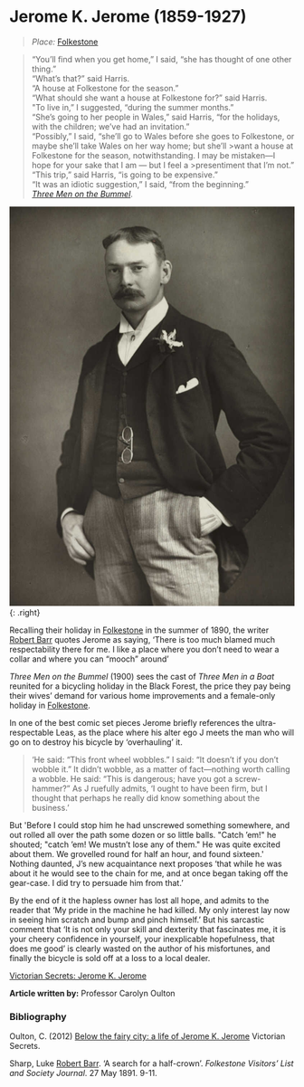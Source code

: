 <param ve-config style="article">

# Jerome K. Jerome (1859-1927)

>*Place:* [Folkestone](19c-folkestone)


>“You’ll find when you get home,” I said, “she has thought of one other thing.”  
>“What’s that?” said Harris.  
>“A house at Folkestone for the season.”  
>“What should she want a house at Folkestone for?” said Harris.  
>"To live in,” I suggested, “during the summer months.”  
>“She’s going to her people in Wales,” said Harris, “for the holidays, with the children; we’ve had an invitation.”  
>“Possibly,” I said, “she’ll go to Wales before she goes to Folkestone, or maybe she’ll take Wales on her way home; but she’ll >want a house at Folkestone for the season, notwithstanding.  I may be mistaken—I hope for your sake that I am — but I feel a >presentiment that I’m not.”  
>“This trip,” said Harris, “is going to be expensive.”  
>“It was an idiotic suggestion,” I said, “from the beginning.”  
[_Three Men on the Bummel_](https://www.gutenberg.org/files/2183/2183-h/2183-h.htm).

![By National Media Museum from UK - Jerome K. Jerome. Uploaded by mrjohncummings, No restrictions](images/Jerome_K._Jerome.jpg){: .right}

Recalling their holiday in [Folkestone](19c-folkestone) in the summer of 1890, the writer [Robert Barr](/19c/19c-barr-biography) quotes Jerome as saying, ‘There is too much blamed much respectability there for me. I like a place where you don’t need to wear a collar and where you can “mooch” around’

_Three Men on the Bummel_ (1900) sees the cast of _Three Men in a Boat_ reunited for a bicycling holiday in the Black Forest, the price they pay being their wives’ demand for various home improvements and a female-only holiday in [Folkestone](/19c/19c-folkestone).

In one of the best comic set pieces Jerome briefly references the ultra-respectable Leas, as the place where his alter ego J meets the man who will go on to destroy his bicycle by ‘overhauling’ it.
	
>‘He said: “This front wheel wobbles.”
>I said: “It doesn’t if you don’t wobble it.”  It didn’t wobble, as a matter of fact—nothing worth calling a wobble.
>He said: “This is dangerous; have you got a screw-hammer?”
>As J ruefully admits, ‘I ought to have been firm, but I thought that perhaps he really did know something about the business.’ 

But 'Before I could stop him he had unscrewed something somewhere, and out rolled all over the path some dozen or so little balls.
"Catch ’em!" he shouted; "catch ’em!  We mustn’t lose any of them."
He was quite excited about them. We grovelled round for half an hour, and found sixteen.'
Nothing daunted, J’s new acquaintance next proposes ‘that while he was about it he would see to the chain for me, and at once began taking off the gear-case.  I did try to persuade him from that.’ 

By the end of it the hapless owner has lost all hope, and admits to the reader that ‘My pride in the machine he had killed.  My only interest lay now in seeing him scratch and bump and pinch himself.’ But his sarcastic comment that ‘It is not only your skill and dexterity that fascinates me, it is your cheery confidence in yourself, your inexplicable hopefulness, that does me good’ is clearly wasted on the author of his misfortunes, and finally the bicycle is sold off at a loss to a local dealer.

[Victorian Secrets: Jerome K. Jerome](https://www.victoriansecrets.co.uk/authors/jerome-k-jerome-1859-1927/)

**Article written by:** Professor Carolyn Oulton

### Bibliography

Oulton, C. (2012) [Below the fairy city: a life of Jerome K. Jerome](https://www.victoriansecrets.co.uk/book/below-the-fairy-city-a-life-of-jerome-k-jerome/) Victorian Secrets.

Sharp, Luke [Robert Barr](19c-barr-biography). ‘A search for a half-crown’. _Folkestone Visitors’ List and Society Journal_. 27 May 1891. 9-11.
